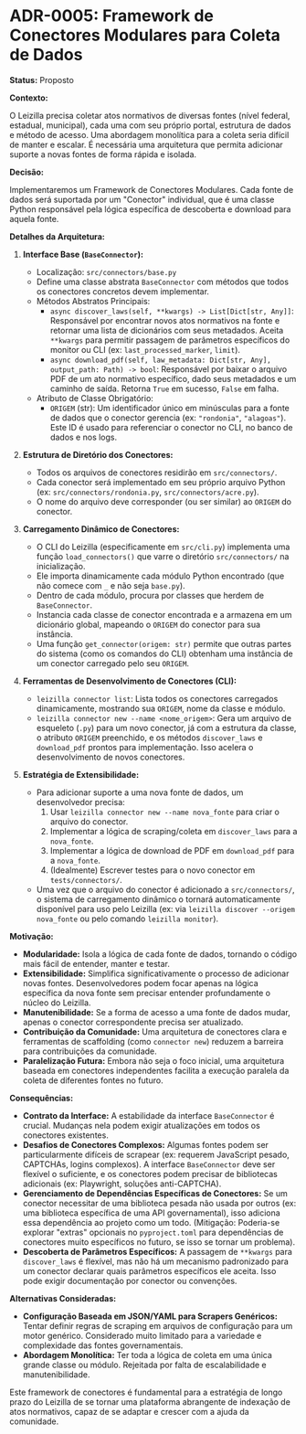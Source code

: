 # ADR-0005: Framework de Conectores Modulares para Coleta de Dados

**Status:** Proposto

**Contexto:**

O Leizilla precisa coletar atos normativos de diversas fontes (nível federal, estadual, municipal), cada uma com seu próprio portal, estrutura de dados e método de acesso. Uma abordagem monolítica para a coleta seria difícil de manter e escalar. É necessária uma arquitetura que permita adicionar suporte a novas fontes de forma rápida e isolada.

**Decisão:**

Implementaremos um Framework de Conectores Modulares. Cada fonte de dados será suportada por um "Conector" individual, que é uma classe Python responsável pela lógica específica de descoberta e download para aquela fonte.

**Detalhes da Arquitetura:**

1.  **Interface Base (`BaseConnector`):**
    *   Localização: `src/connectors/base.py`
    *   Define uma classe abstrata `BaseConnector` com métodos que todos os conectores concretos devem implementar.
    *   Métodos Abstratos Principais:
        *   `async discover_laws(self, **kwargs) -> List[Dict[str, Any]]`: Responsável por encontrar novos atos normativos na fonte e retornar uma lista de dicionários com seus metadados. Aceita `**kwargs` para permitir passagem de parâmetros específicos do monitor ou CLI (ex: `last_processed_marker`, `limit`).
        *   `async download_pdf(self, law_metadata: Dict[str, Any], output_path: Path) -> bool`: Responsável por baixar o arquivo PDF de um ato normativo específico, dado seus metadados e um caminho de saída. Retorna `True` em sucesso, `False` em falha.
    *   Atributo de Classe Obrigatório:
        *   `ORIGEM` (str): Um identificador único em minúsculas para a fonte de dados que o conector gerencia (ex: `"rondonia"`, `"alagoas"`). Este ID é usado para referenciar o conector no CLI, no banco de dados e nos logs.

2.  **Estrutura de Diretório dos Conectores:**
    *   Todos os arquivos de conectores residirão em `src/connectors/`.
    *   Cada conector será implementado em seu próprio arquivo Python (ex: `src/connectors/rondonia.py`, `src/connectors/acre.py`).
    *   O nome do arquivo deve corresponder (ou ser similar) ao `ORIGEM` do conector.

3.  **Carregamento Dinâmico de Conectores:**
    *   O CLI do Leizilla (especificamente em `src/cli.py`) implementa uma função `load_connectors()` que varre o diretório `src/connectors/` na inicialização.
    *   Ele importa dinamicamente cada módulo Python encontrado (que não comece com `_` e não seja `base.py`).
    *   Dentro de cada módulo, procura por classes que herdem de `BaseConnector`.
    *   Instancia cada classe de conector encontrada e a armazena em um dicionário global, mapeando o `ORIGEM` do conector para sua instância.
    *   Uma função `get_connector(origem: str)` permite que outras partes do sistema (como os comandos do CLI) obtenham uma instância de um conector carregado pelo seu `ORIGEM`.

4.  **Ferramentas de Desenvolvimento de Conectores (CLI):**
    *   `leizilla connector list`: Lista todos os conectores carregados dinamicamente, mostrando sua `ORIGEM`, nome da classe e módulo.
    *   `leizilla connector new --name <nome_origem>`: Gera um arquivo de esqueleto (`.py`) para um novo conector, já com a estrutura da classe, o atributo `ORIGEM` preenchido, e os métodos `discover_laws` e `download_pdf` prontos para implementação. Isso acelera o desenvolvimento de novos conectores.

5.  **Estratégia de Extensibilidade:**
    *   Para adicionar suporte a uma nova fonte de dados, um desenvolvedor precisa:
        1.  Usar `leizilla connector new --name nova_fonte` para criar o arquivo do conector.
        2.  Implementar a lógica de scraping/coleta em `discover_laws` para a `nova_fonte`.
        3.  Implementar a lógica de download de PDF em `download_pdf` para a `nova_fonte`.
        4.  (Idealmente) Escrever testes para o novo conector em `tests/connectors/`.
    *   Uma vez que o arquivo do conector é adicionado a `src/connectors/`, o sistema de carregamento dinâmico o tornará automaticamente disponível para uso pelo Leizilla (ex: via `leizilla discover --origem nova_fonte` ou pelo comando `leizilla monitor`).

**Motivação:**

*   **Modularidade:** Isola a lógica de cada fonte de dados, tornando o código mais fácil de entender, manter e testar.
*   **Extensibilidade:** Simplifica significativamente o processo de adicionar novas fontes. Desenvolvedores podem focar apenas na lógica específica da nova fonte sem precisar entender profundamente o núcleo do Leizilla.
*   **Manutenibilidade:** Se a forma de acesso a uma fonte de dados mudar, apenas o conector correspondente precisa ser atualizado.
*   **Contribuição da Comunidade:** Uma arquitetura de conectores clara e ferramentas de scaffolding (como `connector new`) reduzem a barreira para contribuições da comunidade.
*   **Paralelização Futura:** Embora não seja o foco inicial, uma arquitetura baseada em conectores independentes facilita a execução paralela da coleta de diferentes fontes no futuro.

**Consequências:**

*   **Contrato da Interface:** A estabilidade da interface `BaseConnector` é crucial. Mudanças nela podem exigir atualizações em todos os conectores existentes.
*   **Desafios de Conectores Complexos:** Algumas fontes podem ser particularmente difíceis de scrapear (ex: requerem JavaScript pesado, CAPTCHAs, logins complexos). A interface `BaseConnector` deve ser flexível o suficiente, e os conectores podem precisar de bibliotecas adicionais (ex: Playwright, soluções anti-CAPTCHA).
*   **Gerenciamento de Dependências Específicas de Conectores:** Se um conector necessitar de uma biblioteca pesada não usada por outros (ex: uma biblioteca específica de uma API governamental), isso adiciona essa dependência ao projeto como um todo. (Mitigação: Poderia-se explorar "extras" opcionais no `pyproject.toml` para dependências de conectores muito específicos no futuro, se isso se tornar um problema).
*   **Descoberta de Parâmetros Específicos:** A passagem de `**kwargs` para `discover_laws` é flexível, mas não há um mecanismo padronizado para um conector declarar quais parâmetros específicos ele aceita. Isso pode exigir documentação por conector ou convenções.

**Alternativas Consideradas:**

*   **Configuração Baseada em JSON/YAML para Scrapers Genéricos:** Tentar definir regras de scraping em arquivos de configuração para um motor genérico. Considerado muito limitado para a variedade e complexidade das fontes governamentais.
*   **Abordagem Monolítica:** Ter toda a lógica de coleta em uma única grande classe ou módulo. Rejeitada por falta de escalabilidade e manutenibilidade.

Este framework de conectores é fundamental para a estratégia de longo prazo do Leizilla de se tornar uma plataforma abrangente de indexação de atos normativos, capaz de se adaptar e crescer com a ajuda da comunidade.
